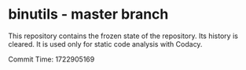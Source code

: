 # binutils - master branch

This repository contains the frozen state of the repository.
Its history is cleared. It is used only for static code
analysis with Codacy.

Commit Time: 1722905169